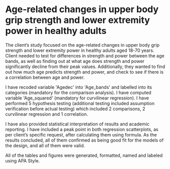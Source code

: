 # Age-related changes in upper body grip strength and lower extremity power in healthy adults
The client’s study focused on the age-related changes in upper body grip strength and lower extremity power in healthy adults aged 18-70 years. Client needed to test for differences in strength and power between the age bands, as well as finding out at what age does strength and power significantly decline from their peak values. Additionally, they wanted to find out how much age predicts strength and power, and check to see if there is a correlation between age and power.

I have recoded variable 'Agedec' into 'Age_bands' and labelled into its categories (mandatory for the comparison analysis). I have computed variable 'Age_squared' (mandatory for curvilinear regression). I have performed 5 hypothesis testing (additional testing included assumption verification before actual testing) which included 2 comparisons, 2 curvilinear regression and 1 correlation. 

I have also provided statistical interpretation of results and academic reporting. I have included a peak point in both regression scatterplots, as per client’s specific request, after calculating them using formula. As the results concluded, all of them confirmed as being good fit for the models of the design, and all of them were valid.

All of the tables and figures were generated, formatted, named and labeled using APA Style.
